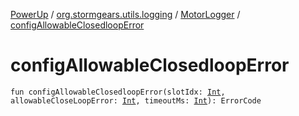 [PowerUp](../../index.md) / [org.stormgears.utils.logging](../index.md) / [MotorLogger](index.md) / [configAllowableClosedloopError](./config-allowable-closedloop-error.md)

# configAllowableClosedloopError

`fun configAllowableClosedloopError(slotIdx: `[`Int`](https://kotlinlang.org/api/latest/jvm/stdlib/kotlin/-int/index.html)`, allowableCloseLoopError: `[`Int`](https://kotlinlang.org/api/latest/jvm/stdlib/kotlin/-int/index.html)`, timeoutMs: `[`Int`](https://kotlinlang.org/api/latest/jvm/stdlib/kotlin/-int/index.html)`): ErrorCode`